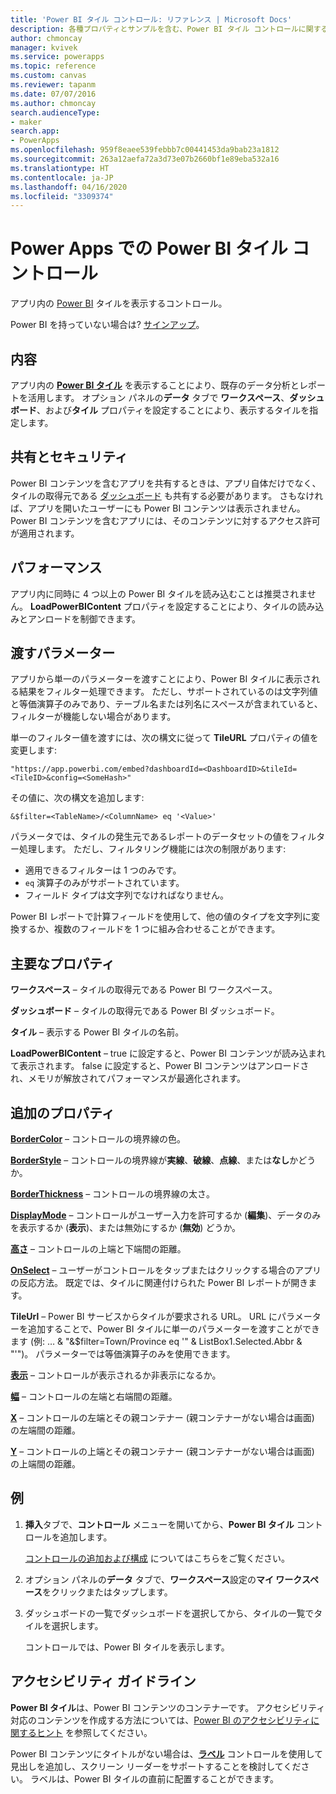 ```yaml
---
title: 'Power BI タイル コントロール: リファレンス | Microsoft Docs'
description: 各種プロパティとサンプルを含む、Power BI タイル コントロールに関する情報
author: chmoncay
manager: kvivek
ms.service: powerapps
ms.topic: reference
ms.custom: canvas
ms.reviewer: tapanm
ms.date: 07/07/2016
ms.author: chmoncay
search.audienceType:
- maker
search.app:
- PowerApps
ms.openlocfilehash: 959f8eaee539febbb7c00441453da9bab23a1812
ms.sourcegitcommit: 263a12aefa72a3d73e07b2660bf1e89eba532a16
ms.translationtype: HT
ms.contentlocale: ja-JP
ms.lasthandoff: 04/16/2020
ms.locfileid: "3309374"
---
```

# <a name="power-bi-tile-control-in-power-apps"></a>Power Apps での Power BI タイル コントロール

アプリ内の [Power BI](https://powerbi.microsoft.com) タイルを表示するコントロール。

Power BI を持っていない場合は? [サインアップ](https://docs.microsoft.com/power-bi/service-self-service-signup-for-power-bi)。

## <a name="description"></a>内容

アプリ内の **[Power BI タイル](https://docs.microsoft.com/power-bi/service-dashboard-tiles)** を表示することにより、既存のデータ分析とレポートを活用します。 オプション パネルの**データ** タブで **ワークスペース**、**ダッシュボード**、および**タイル** プロパティを設定することにより、表示するタイルを指定します。

## <a name="sharing-and-security"></a>共有とセキュリティ

Power BI コンテンツを含むアプリを共有するときは、アプリ自体だけでなく、タイルの取得元である [ダッシュボード](https://docs.microsoft.com/power-bi/service-how-to-collaborate-distribute-dashboards-reports) も共有する必要があります。 さもなければ、アプリを開いたユーザーにも Power BI コンテンツは表示されません。 Power BI コンテンツを含むアプリには、そのコンテンツに対するアクセス許可が適用されます。

## <a name="performance"></a>パフォーマンス

アプリ内に同時に 4 つ以上の Power BI タイルを読み込むことは推奨されません。 **LoadPowerBIContent** プロパティを設定することにより、タイルの読み込みとアンロードを制御できます。

## <a name="pass-a-parameter"></a>渡すパラメーター

アプリから単一のパラメーターを渡すことにより、Power BI タイルに表示される結果をフィルター処理できます。 ただし、サポートされているのは文字列値と等価演算子のみであり、テーブル名または列名にスペースが含まれていると、フィルターが機能しない場合があります。

単一のフィルター値を渡すには、次の構文に従って **TileURL** プロパティの値を変更します:

```
"https://app.powerbi.com/embed?dashboardId=<DashboardID>&tileId=<TileID>&config=<SomeHash>"
```

その値に、次の構文を追加します:

```
&$filter=<TableName>/<ColumnName> eq '<Value>'
```

パラメータでは、タイルの発生元であるレポートのデータセットの値をフィルター処理します。 ただし、フィルタリング機能には次の制限があります:

- 適用できるフィルターは 1 つのみです。
- `eq` 演算子のみがサポートされています。
- フィールド タイプは文字列でなければなりません。

Power BI レポートで計算フィールドを使用して、他の値のタイプを文字列に変換するか、複数のフィールドを 1 つに組み合わせることができます。

## <a name="key-properties"></a>主要なプロパティ

**ワークスペース** – タイルの取得元である Power BI ワークスペース。

**ダッシュボード** – タイルの取得元である Power BI ダッシュボード。

**タイル** – 表示する Power BI タイルの名前。

**LoadPowerBIContent** – true に設定すると、Power BI コンテンツが読み込まれて表示されます。 false に設定すると、Power BI コンテンツはアンロードされ、メモリが解放されてパフォーマンスが最適化されます。

## <a name="additional-properties"></a>追加のプロパティ

**[BorderColor](properties-color-border.md)** – コントロールの境界線の色。

**[BorderStyle](properties-color-border.md)** – コントロールの境界線が**実線**、**破線**、**点線**、または**なし**かどうか。

**[BorderThickness](properties-color-border.md)** – コントロールの境界線の太さ。

**[DisplayMode](properties-core.md)** – コントロールがユーザー入力を許可するか (**編集**)、データのみを表示するか (**表示**)、または無効にするか (**無効**) どうか。

**[高さ](properties-size-location.md)** – コントロールの上端と下端間の距離。

**[OnSelect](properties-core.md)** – ユーザーがコントロールをタップまたはクリックする場合のアプリの反応方法。 既定では、タイルに関連付けられた Power BI レポートが開きます。

**TileUrl** – Power BI サービスからタイルが要求される URL。 URL にパラメーターを追加することで、Power BI タイルに単一のパラメーターを渡すことができます (例: … & "&$filter=Town/Province eq '" & ListBox1.Selected.Abbr & "'")。 パラメーターでは等価演算子のみを使用できます。

**[表示](properties-core.md)** – コントロールが表示されるか非表示になるか。

**[幅](properties-size-location.md)** – コントロールの左端と右端間の距離。

**[X](properties-size-location.md)** – コントロールの左端とその親コンテナー (親コンテナーがない場合は画面) の左端間の距離。

**[Y](properties-size-location.md)** – コントロールの上端とその親コンテナー (親コンテナーがない場合は画面) の上端間の距離。

## <a name="example"></a>例

1. **挿入**タブで、**コントロール** メニューを開いてから、**Power BI タイル** コントロールを追加します。

    [コントロールの追加および構成](../add-configure-controls.md) についてはこちらをご覧ください。

2. オプション パネルの**データ** タブで、**ワークスペース**設定の**マイ ワークスペース**をクリックまたはタップします。

3. ダッシュボードの一覧でダッシュボードを選択してから、タイルの一覧でタイルを選択します。

    コントロールでは、Power BI タイルを表示します。

## <a name="accessibility-guidelines"></a>アクセシビリティ ガイドライン

**Power BI タイル**は、Power BI コンテンツのコンテナーです。 アクセシビリティ対応のコンテンツを作成する方法については、[Power BI のアクセシビリティに関するヒント](https://docs.microsoft.com/power-bi/desktop-accessibility) を参照してください。

Power BI コンテンツにタイトルがない場合は、**[ラベル](control-text-box.md)** コントロールを使用して見出しを追加し、スクリーン リーダーをサポートすることを検討してください。 ラベルは、Power BI タイルの直前に配置することができます。
